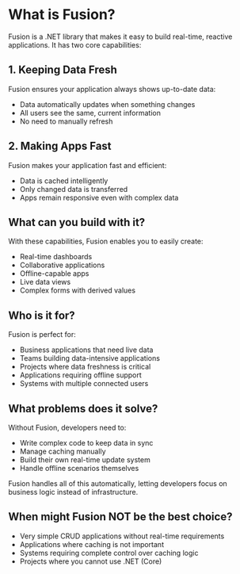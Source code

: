 # What is Fusion?

Fusion is a .NET library that makes it easy to build real-time, reactive applications. It has two core capabilities:

## 1. Keeping Data Fresh
Fusion ensures your application always shows up-to-date data:
- Data automatically updates when something changes
- All users see the same, current information
- No need to manually refresh

## 2. Making Apps Fast
Fusion makes your application fast and efficient:
- Data is cached intelligently
- Only changed data is transferred
- Apps remain responsive even with complex data

## What can you build with it?

With these capabilities, Fusion enables you to easily create:
- Real-time dashboards
- Collaborative applications
- Offline-capable apps
- Live data views
- Complex forms with derived values

## Who is it for?

Fusion is perfect for:
- Business applications that need live data
- Teams building data-intensive applications
- Projects where data freshness is critical
- Applications requiring offline support
- Systems with multiple connected users

## What problems does it solve?

Without Fusion, developers need to:
- Write complex code to keep data in sync
- Manage caching manually
- Build their own real-time update system
- Handle offline scenarios themselves

Fusion handles all of this automatically, letting developers focus on business logic instead of infrastructure.

## When might Fusion NOT be the best choice?

- Very simple CRUD applications without real-time requirements
- Applications where caching is not important
- Systems requiring complete control over caching logic
- Projects where you cannot use .NET (Core)